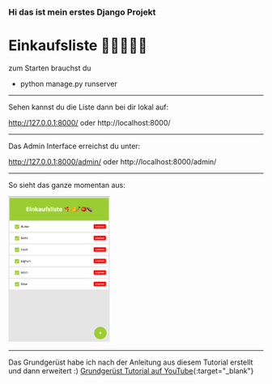 ### Hi das ist mein erstes Django Projekt

# Einkaufsliste 🍕🧀🥕🍅🍆

zum Starten brauchst du

- python manage.py runserver


---

Sehen kannst du die Liste dann bei dir lokal auf:

http://127.0.0.1:8000/
oder http://localhost:8000/

---

Das Admin Interface erreichst du unter:

http://127.0.0.1:8000/admin/
oder http://localhost:8000/admin/

---

So sieht das ganze momentan aus:

<img src="image.png" alt="Demo Einkaufsliste" width="200" >

---

Das Grundgerüst habe ich nach der Anleitung aus diesem Tutorial erstellt und dann erweitert :)
[Grundgerüst Tutorial auf YouTube](https://www.youtube.com/watch?v=Tl0RsoMMSic){:target="_blank"}


